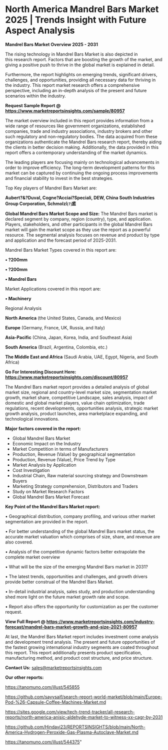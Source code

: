 # North America Mandrel Bars Market 2025 | Trends Insight with Future Aspect Analysis

<Strong> Mandrel Bars Market Overview 2025 - 2031</strong>

The rising technology in Mandrel Bars Market is also depicted in this research report. Factors that are boosting the growth of the market, and giving a positive push to thrive in the global market is explained in detail.

Furthermore, the report highlights on emerging trends, significant drivers, challenges, and opportunities, providing all necessary data for thriving in the industry. This report market research offers a comprehensive perspective, including an in-depth analysis of the present and future scenarios within the industry.

<strong>Request Sample Report @ <a href=https://www.marketreportsinsights.com/sample/80957>https://www.marketreportsinsights.com/sample/80957</a></strong>

The market overview included in this report provides information from a wide range of resources like government organizations, established companies, trade and industry associations, industry brokers and other such regulatory and non-regulatory bodies. The data acquired from these organizations authenticate the Mandrel Bars research report, thereby aiding the clients in better decision making. Additionally, the data provided in this report offers a contemporary understanding of the market dynamics.

The leading players are focusing mainly on technological advancements in order to improve efficiency. The long-term development patterns for this market can be captured by continuing the ongoing process improvements and financial stability to invest in the best strategies.

Top Key players of Mandrel Bars Market are:

<strong>Aubert?&?Duval, Cogne?Acciai?Speciali, DEW, China South Industries Group Corporation, Schmolzا⑺盚</strong>

<strong><b>Global Mandrel Bars Market Scope and Size:</b></strong>
The Mandrel Bars market is declared segment by company, region (country), type, and application. Players, stakeholders, and other participants in the global Mandrel Bars market will gain the market scope as they use the report as a powerful resource. The segmental analysis focuses on revenue and product by type and application and the forecast period of 2025-2031.

Mandrel Bars Market Types covered in this report are:

<strong>• ?200mm

• ?200mm

• Mandrel Bars</strong>

Market Applications covered in this report are:

<strong>• Machinery</strong> 

Regional Analysis

<strong>North America</strong> (the United States, Canada, and Mexico)

<strong>Europe</strong> (Germany, France, UK, Russia, and Italy)

<strong>Asia-Pacific</strong> (China, Japan, Korea, India, and Southeast Asia)

<strong>South America</strong> (Brazil, Argentina, Colombia, etc.)

<strong>The Middle East and Africa</strong> (Saudi Arabia, UAE, Egypt, Nigeria, and South Africa)

<strong>Go For Interesting Discount Here: <a href=https://www.marketreportsinsights.com/discount/80957>https://www.marketreportsinsights.com/discount/80957</a></strong>

The Mandrel Bars market report provides a detailed analysis of global market size, regional and country-level market size, segmentation market growth, market share, competitive Landscape, sales analysis, impact of domestic and global market players, value chain optimization, trade regulations, recent developments, opportunities analysis, strategic market growth analysis, product launches, area marketplace expanding, and technological innovations.

<strong><b>Major factors covered in the report:</b></strong>
<ul>
  <li>Global Mandrel Bars Market </li>
  <li>Economic Impact on the Industry</li>
  <li>Market Competition in terms of Manufacturers</li>
  <li>Production, Revenue (Value) by geographical segmentation</li>
  <li>Production, Revenue (Value), Price Trend by Type</li>
  <li>Market Analysis by Application</li>
  <li>Cost Investigation</li>
  <li>Industrial Chain, Raw material sourcing strategy and Downstream Buyers</li>
  <li>Marketing Strategy comprehension, Distributors and Traders</li>
  <li>Study on Market Research Factors</li>
  <li>Global Mandrel Bars Market Forecast</li>
</ul>

<strong><b>Key Point of the Mandrel Bars Market report:</b></strong>

• Geographical distribution, company profiling, and various other market segmentation are provided in the report.

• For better understanding of the global Mandrel Bars market status, the accurate market valuation which comprises of size, share, and revenue are also covered.

• Analysis of the competitive dynamic factors better extrapolate the complete market overview

• What will be the size of the emerging Mandrel Bars market in 2031?

• The latest trends, opportunities and challenges, and growth drivers provide better construal of the Mandrel Bars Market.

• In-detail industrial analysis, sales study, and production understanding shed more light on the future market growth rate and scope.

• Report also offers the opportunity for customization as per the customer request.

<strong><b>View Full Report @ <a href=https://www.marketreportsinsights.com/industry-forecast/mandrel-bars-market-growth-and-size-2021-80957>https://www.marketreportsinsights.com/industry-forecast/mandrel-bars-market-growth-and-size-2021-80957</a></b></strong>


At last, the Mandrel Bars Market report includes investment come analysis and development trend analysis. The present and future opportunities of the fastest growing international industry segments are coated throughout this report. This report additionally presents product specification, manufacturing method, and product cost structure, and price structure.

<strong>Contact Us:</strong>
sales@marketreportsinsights.com

<strong>Our other reports:</strong>

<a href=https://tanomuno.com/illust/545855>https://tanomuno.com/illust/545855</a>

<a href=https://github.com/sayysaif/search-report-world-market/blob/main/Europe-Pod-%26-Capsule-Coffee-Machines-Market.md>https://github.com/sayysaif/search-report-world-market/blob/main/Europe-Pod-%26-Capsule-Coffee-Machines-Market.md</a>

<a href=https://sites.google.com/view/tech-trend-tracker/all-research-reports/north-america-anisic-aldehyde-market-to-witness-xx-cagr-by-2031>https://sites.google.com/view/tech-trend-tracker/all-research-reports/north-america-anisic-aldehyde-market-to-witness-xx-cagr-by-2031</a>

<a href=https://github.com/Hindavi23/REPORTSINSIGHTS/blob/main/North-America-Hydrogen-Peroxide-Gas-Plasma-Autoclave-Market.md>https://github.com/Hindavi23/REPORTSINSIGHTS/blob/main/North-America-Hydrogen-Peroxide-Gas-Plasma-Autoclave-Market.md</a>

<a href=https://tanomuno.com/illust/544375>https://tanomuno.com/illust/544375</a>"
